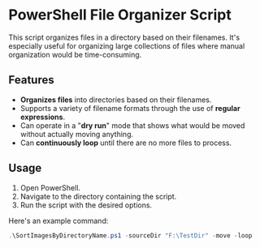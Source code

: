 # PowerShell File Organizer Script

This script organizes files in a directory based on their filenames. It's especially useful for organizing large collections of files where manual organization would be time-consuming.

## Features

- **Organizes files** into directories based on their filenames.
- Supports a variety of filename formats through the use of **regular expressions**.
- Can operate in a "**dry run**" mode that shows what would be moved without actually moving anything.
- Can **continuously loop** until there are no more files to process.

## Usage

1. Open PowerShell.
2. Navigate to the directory containing the script.
3. Run the script with the desired options.

Here's an example command:

```powershell
.\SortImagesByDirectoryName.ps1 -sourceDir "F:\TestDir" -move -loop
